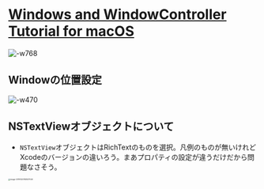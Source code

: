 # [Windows and WindowController Tutorial for macOS](https://www.raywenderlich.com/613-windows-and-windowcontroller-tutorial-for-macos)

![-w768](https://i.imgur.com/PoPB9lH.jpg)

## Windowの位置設定

![-w470](https://i.imgur.com/lU1zdfh.jpg)

##  NSTextViewオブジェクトについて
- `NSTextView`オブジェクトはRichTextのものを選択。凡例のものが無いけれどXcodeのバージョンの違いろう。まあプロパティの設定が違うだけだから問題なさそう。



<img src="/Users/hirokiikeuchi/Library/Application Support/typora-user-images/image-20191222182537026.png" alt="image-20191222182537026" style="zoom:25%;" />